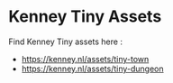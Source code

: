 # Kenney Tiny Assets

Find Kenney Tiny assets here : 

- https://kenney.nl/assets/tiny-town
- https://kenney.nl/assets/tiny-dungeon
